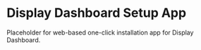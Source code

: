 # Display Dashboard Setup App

Placeholder for web-based one-click installation app for Display Dashboard.
